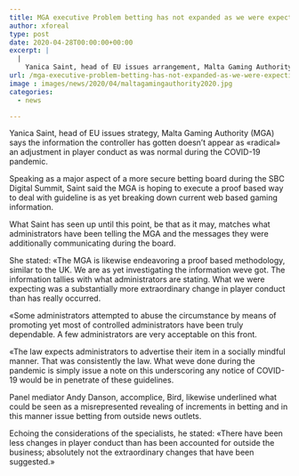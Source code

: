 ```yaml
---
title: MGA executive Problem betting has not expanded as we were expecting during pandemic
author: xforeal 
type: post
date: 2020-04-28T00:00:00+00:00
excerpt: |
  |
    Yanica Saint, head of EU issues arrangement, Malta Gaming Authority (MGA) says the information the controller has gotten doesn't appear as "exceptional" an adjustment in player conduct as was normal during the COVID-19 pandemic
url: /mga-executive-problem-betting-has-not-expanded-as-we-were-expecting-during-pandemic/
image : images/news/2020/04/maltagamingauthority2020.jpg
categories:
  - news

---
```

Yanica Saint, head of EU issues strategy, Malta Gaming Authority (MGA) says the information the controller has gotten doesn&#8217;t appear as &#171;radical&#187; an adjustment in player conduct as was normal during the COVID-19 pandemic. 

Speaking as a major aspect of a more secure betting board during the SBC Digital Summit, Saint said the MGA is hoping to execute a proof based way to deal with guideline is as yet breaking down current web based gaming information. 

What Saint has seen up until this point, be that as it may, matches what administrators have been telling the MGA and the messages they were additionally communicating during the board. 

She stated: &#171;The MGA is likewise endeavoring a proof based methodology, similar to the UK. We are as yet investigating the information weve got. The information tallies with what administrators are stating. What we were expecting was a substantially more extraordinary change in player conduct than has really occurred. 

&#171;Some administrators attempted to abuse the circumstance by means of promoting yet most of controlled administrators have been truly dependable. A few administrators are very acceptable on this front. 

&#171;The law expects administrators to advertise their item in a socially mindful manner. That was consistently the law. What weve done during the pandemic is simply issue a note on this underscoring any notice of COVID-19 would be in penetrate of these guidelines. 

Panel mediator Andy Danson, accomplice, Bird, likewise underlined what could be seen as a misrepresented revealing of increments in betting and in this manner issue betting from outside news outlets. 

Echoing the considerations of the specialists, he stated: &#171;There have been less changes in player conduct than has been accounted for outside the business; absolutely not the extraordinary changes that have been suggested.&#187;